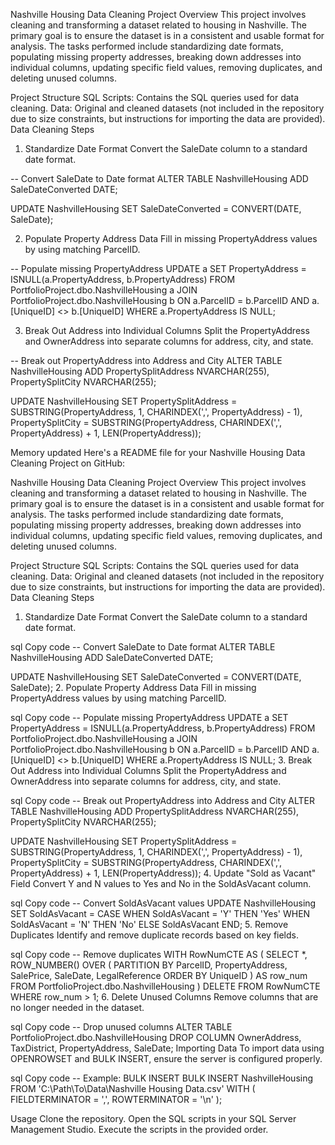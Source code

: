 
Nashville Housing Data Cleaning Project
Overview
This project involves cleaning and transforming a dataset related to housing in Nashville. The primary goal is to ensure the dataset is in a consistent and usable format for analysis. The tasks performed include standardizing date formats, populating missing property addresses, breaking down addresses into individual columns, updating specific field values, removing duplicates, and deleting unused columns.

Project Structure
SQL Scripts: Contains the SQL queries used for data cleaning.
Data: Original and cleaned datasets (not included in the repository due to size constraints, but instructions for importing the data are provided).
Data Cleaning Steps
1. Standardize Date Format
Convert the SaleDate column to a standard date format.

-- Convert SaleDate to Date format
ALTER TABLE NashvilleHousing
ADD SaleDateConverted DATE;

UPDATE NashvilleHousing
SET SaleDateConverted = CONVERT(DATE, SaleDate);

2. Populate Property Address Data
Fill in missing PropertyAddress values by using matching ParcelID.

-- Populate missing PropertyAddress
UPDATE a
SET PropertyAddress = ISNULL(a.PropertyAddress, b.PropertyAddress)
FROM PortfolioProject.dbo.NashvilleHousing a
JOIN PortfolioProject.dbo.NashvilleHousing b
ON a.ParcelID = b.ParcelID
AND a.[UniqueID] <> b.[UniqueID]
WHERE a.PropertyAddress IS NULL;

3. Break Out Address into Individual Columns
Split the PropertyAddress and OwnerAddress into separate columns for address, city, and state.

-- Break out PropertyAddress into Address and City
ALTER TABLE NashvilleHousing
ADD PropertySplitAddress NVARCHAR(255), PropertySplitCity NVARCHAR(255);

UPDATE NashvilleHousing
SET PropertySplitAddress = SUBSTRING(PropertyAddress, 1, CHARINDEX(',', PropertyAddress) - 1),
    PropertySplitCity = SUBSTRING(PropertyAddress, CHARINDEX(',', PropertyAddress) + 1, LEN(PropertyAddress));


Memory updated
Here's a README file for your Nashville Housing Data Cleaning Project on GitHub:

Nashville Housing Data Cleaning Project
Overview
This project involves cleaning and transforming a dataset related to housing in Nashville. The primary goal is to ensure the dataset is in a consistent and usable format for analysis. The tasks performed include standardizing date formats, populating missing property addresses, breaking down addresses into individual columns, updating specific field values, removing duplicates, and deleting unused columns.

Project Structure
SQL Scripts: Contains the SQL queries used for data cleaning.
Data: Original and cleaned datasets (not included in the repository due to size constraints, but instructions for importing the data are provided).
Data Cleaning Steps
1. Standardize Date Format
Convert the SaleDate column to a standard date format.

sql
Copy code
-- Convert SaleDate to Date format
ALTER TABLE NashvilleHousing
ADD SaleDateConverted DATE;

UPDATE NashvilleHousing
SET SaleDateConverted = CONVERT(DATE, SaleDate);
2. Populate Property Address Data
Fill in missing PropertyAddress values by using matching ParcelID.

sql
Copy code
-- Populate missing PropertyAddress
UPDATE a
SET PropertyAddress = ISNULL(a.PropertyAddress, b.PropertyAddress)
FROM PortfolioProject.dbo.NashvilleHousing a
JOIN PortfolioProject.dbo.NashvilleHousing b
ON a.ParcelID = b.ParcelID
AND a.[UniqueID] <> b.[UniqueID]
WHERE a.PropertyAddress IS NULL;
3. Break Out Address into Individual Columns
Split the PropertyAddress and OwnerAddress into separate columns for address, city, and state.

sql
Copy code
-- Break out PropertyAddress into Address and City
ALTER TABLE NashvilleHousing
ADD PropertySplitAddress NVARCHAR(255), PropertySplitCity NVARCHAR(255);

UPDATE NashvilleHousing
SET PropertySplitAddress = SUBSTRING(PropertyAddress, 1, CHARINDEX(',', PropertyAddress) - 1),
    PropertySplitCity = SUBSTRING(PropertyAddress, CHARINDEX(',', PropertyAddress) + 1, LEN(PropertyAddress));
4. Update "Sold as Vacant" Field
Convert Y and N values to Yes and No in the SoldAsVacant column.

sql
Copy code
-- Convert SoldAsVacant values
UPDATE NashvilleHousing
SET SoldAsVacant = CASE 
    WHEN SoldAsVacant = 'Y' THEN 'Yes'
    WHEN SoldAsVacant = 'N' THEN 'No'
    ELSE SoldAsVacant
END;
5. Remove Duplicates
Identify and remove duplicate records based on key fields.

sql
Copy code
-- Remove duplicates
WITH RowNumCTE AS (
    SELECT *,
        ROW_NUMBER() OVER (
            PARTITION BY ParcelID, PropertyAddress, SalePrice, SaleDate, LegalReference
            ORDER BY UniqueID
        ) AS row_num
    FROM PortfolioProject.dbo.NashvilleHousing
)
DELETE FROM RowNumCTE
WHERE row_num > 1;
6. Delete Unused Columns
Remove columns that are no longer needed in the dataset.

sql
Copy code
-- Drop unused columns
ALTER TABLE PortfolioProject.dbo.NashvilleHousing
DROP COLUMN OwnerAddress, TaxDistrict, PropertyAddress, SaleDate;
Importing Data
To import data using OPENROWSET and BULK INSERT, ensure the server is configured properly.

sql
Copy code
-- Example: BULK INSERT
BULK INSERT NashvilleHousing
FROM 'C:\Path\To\Data\Nashville Housing Data.csv'
WITH (
    FIELDTERMINATOR = ',',
    ROWTERMINATOR = '\n'
);

Usage
Clone the repository.
Open the SQL scripts in your SQL Server Management Studio.
Execute the scripts in the provided order.
